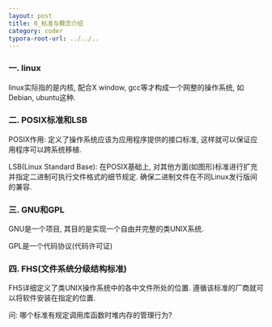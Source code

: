 ```yaml
---
layout: post
title: 0_标准与概念介绍
category: coder
typora-root-url: ../../..
---
```


### 一. linux

linux实际指的是内核, 配合X window, gcc等才构成一个网整的操作系统, 如Debian, ubuntu这种.

### 二. POSIX标准和LSB

POSIX作用: 定义了操作系统应该为应用程序提供的接口标准, 这样就可以保证应用程序可以跨系统移植.

LSB(Linux Standard Base): 在POSIX基础上, 对其他方面(如图形)标准进行扩充并指定二进制可执行文件格式的细节规定. 确保二进制文件在不同Linux发行版间的兼容.

### 三. GNU和GPL

GNU是一个项目, 其目的是实现一个自由并完整的类UNIX系统.

GPL是一个代码协议(代码许可证)

### 四. FHS(文件系统分级结构标准)

FHS详细定义了类UNIX操作系统中的各中文件所处的位置. 遵循该标准的厂商就可以将软件安装在指定的位置.







问: 哪个标准有规定调用库函数时堆内存的管理行为?
